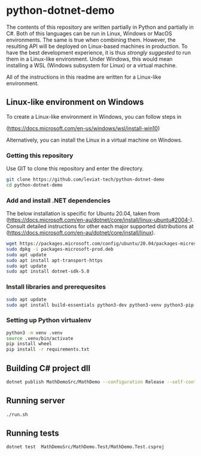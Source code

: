 # python-dotnet-demo

The contents of this repository are written partially in Python and partially in C#. 
Both of this languages can be run in Linux, Windows or MacOS environments. The same is 
true when combining them. However, the resulting API will be deployed on Linux-based 
machines in production. To have the best development experience, it is thus *strongly 
suggested* to run them in a Linux-like environment. Under Windows, this would mean 
installing a WSL (Windows subsystem for Linux) or a virtual machine. 

All of the instructions in this readme are written for a Linux-like environment.

## Linux-like environment on Windows

To create a Linux-like environment in Windows, you can follow steps in 

(https://docs.microsoft.com/en-us/windows/wsl/install-win10)

Alternatively, you can install the Linux in a virtual machine on Windows.

### Getting this repository

Use GIT to clone this repository and enter the directory.

```bash
git clone https://github.com/leviat-tech/python-dotnet-demo
cd python-dotnet-demo
```

### Add and install .NET dependencies

The below installation is specific for Ubuntu 20.04, taken from 
(https://docs.microsoft.com/en-au/dotnet/core/install/linux-ubuntu#2004-). 
Consult detailed instructions for other each major supported distributions at
(https://docs.microsoft.com/en-au/dotnet/core/install/linux).

```bash
wget https://packages.microsoft.com/config/ubuntu/20.04/packages-microsoft-prod.deb -O packages-microsoft-prod.deb
sudo dpkg -i packages-microsoft-prod.deb
sudo apt update
sudo apt install apt-transport-https
sudo apt update
sudo apt install dotnet-sdk-5.0
```

### Install libraries and prerequesites

```bash
sudo apt update
sudo apt install build-essentials python3-dev python3-venv python3-pip
```

### Setting up Python virtualenv

```bash
python3 -m venv .venv
source .venv/bin/activate
pip install wheel
pip install -r requirements.txt
```

## Building C# project dll

```bash
dotnet publish MathDemoSrc/MathDemo --configuration Release --self-contained
```

## Running server

```bash
./run.sh
```

## Running tests

```bash
dotnet test  MathDemoSrc/MathDemo.Test/MathDemo.Test.csproj
```
